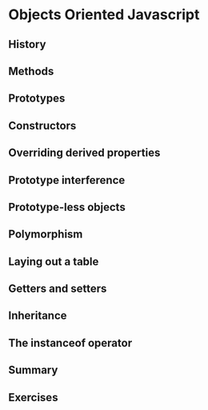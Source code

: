# Objects Oriented Javascript

## History



## Methods



## Prototypes



## Constructors



## Overriding derived properties



## Prototype interference



## Prototype-less objects



## Polymorphism



## Laying out a table



## Getters and setters



## Inheritance



## The instanceof operator



## Summary



## Exercises



